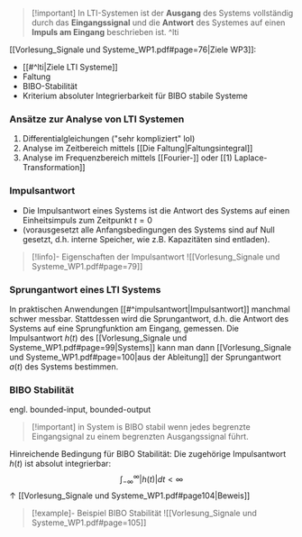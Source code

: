>[!important] In LTI-Systemen ist der **Ausgang** des Systems vollständig durch das **Eingangssignal** und die **Antwort** des Systemes auf einen **Impuls am Eingang** beschrieben ist. ^lti

[[Vorlesung_Signale und Systeme_WP1.pdf#page=76|Ziele WP3]]:
- [[#^lti|Ziele LTI Systeme]]
- Faltung
- BIBO-Stabilität
- Kriterium absoluter Integrierbarkeit für BIBO stabile Systeme
### Ansätze zur Analyse von LTI Systemen
1. Differentialgleichungen ("sehr kompliziert" lol)
2. Analyse im Zeitbereich mittels [[Die Faltung|Faltungsintegral]]
3. Analyse im Frequenzbereich mittels [[Fourier-]] oder [[1) Laplace-Transformation]]
### Impulsantwort
- Die Impulsantwort eines Systems ist die Antwort des Systems auf einen Einheitsimpuls zum Zeitpunkt $t = 0$ 
- (vorausgesetzt alle Anfangsbedingungen des Systems sind auf Null gesetzt, d.h. interne Speicher, wie z.B. Kapazitäten sind entladen).
>[!linfo]- Eigenschaften der Impulsantwort
>![[Vorlesung_Signale und Systeme_WP1.pdf#page=79]]

### Sprungantwort eines LTI Systems
In praktischen Anwendungen [[#^impulsantwort|Impulsantwort]] manchmal schwer messbar. Stattdessen wird die Sprungantwort, d.h. die Antwort des Systems auf eine Sprungfunktion am Eingang, gemessen.
Die Impulsantwort $h(t)$ des [[Vorlesung_Signale und Systeme_WP1.pdf#page=99|Systems]] kann man dann [[Vorlesung_Signale und Systeme_WP1.pdf#page=100|aus der Ableitung]] der Sprungantwort $a(t)$ des Systems bestimmen.


### BIBO Stabilität
engl. bounded-input, bounded-output
>[!important] in System is BIBO stabil wenn jedes begrenzte Eingangsignal zu einem begrenzten Ausgangssignal führt.

Hinreichende Bedingung für BIBO Stabilität: Die zugehörige Impulsantwort $h(t)$ ist absolut integrierbar:
$$\int^{\infty}_{- \infty}|h(t)|dt < \infty$$
$\uparrow$ [[Vorlesung_Signale und Systeme_WP1.pdf#page104|Beweis]]
>[!example]- Beispiel BIBO Stabilität
>![[Vorlesung_Signale und Systeme_WP1.pdf#page=105]]

